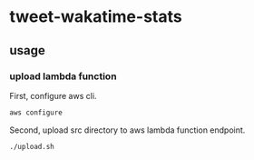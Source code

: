 # tweet-wakatime-stats

## usage

### upload lambda function

First, configure aws cli.

```bash
aws configure
```

Second, upload src directory to aws lambda function endpoint.

```bash
./upload.sh
```
